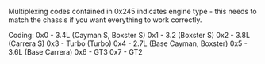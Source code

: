 Multiplexing codes contained in 0x245 indicates engine type - this needs to match the chassis if you want everything to work correctly.  

Coding: 
0x0 - 3.4L (Cayman S, Boxster S)
0x1 - 3.2 (Boxster S)
0x2 - 3.8L (Carrera S)
0x3 - Turbo (Turbo)
0x4 - 2.7L (Base Cayman, Boxster)
0x5 - 3.6L (Base Carrera)
0x6 - GT3
0x7 - GT2

